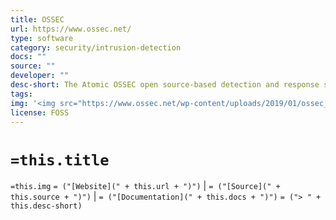 ```yaml
---
title: OSSEC
url: https://www.ossec.net/
type: software
category: security/intrusion-detection
docs: ""
source: ""
developer: ""
desc-short: The Atomic OSSEC open source-based detection and response system adds thousands of enhanced OSSEC rules, real-time FIM, frequent updates and software integrations, built-in active response, a graphical user interface (GUI), compliance tools, and expert professional support. It’s versatile XDR and compliance all in one security solution.
tags: 
img: '<img src="https://www.ossec.net/wp-content/uploads/2019/01/ossec_logo_2-300x113.png" style="width: 80px; vertical-align: middle;"/>'
license: FOSS
---
```


# `=this.title`

`=this.img`
`= ("[Website](" + this.url + ")")` |  `= ("[Source](" + this.source + ")")` | `= ("[Documentation](" + this.docs + ")")`
`= ("> " + this.desc-short)`
